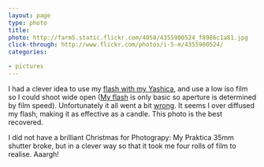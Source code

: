 ```yaml
---
layout: page
type: photo
title: 
photo: http://farm5.static.flickr.com/4058/4355900524_f8986c1a81.jpg
click-through: http://www.flickr.com/photos/i-5-m/4355900524/
categories: 

- pictures
---
```

I had a clever idea to use my [flash with my Yashica](http://www.flickr.com/photos/i-5-m/4203775004/), and use a low iso film so I could shoot wide open ([My flash](http://www.flickr.com/photos/i-5-m/2095293478/) is only basic so aperture is determined by film speed). Unfortunately it all went a bit [wrong](http://www.flickr.com/photos/i-5-m/4357119233/). It seems I over diffused my flash, making it as effective as a candle. This photo is the best recovered.

I did not have a brilliant Christmas for Photograpy: My Praktica 35mm shutter broke, but in a clever way so that it took me four rolls of film to realise. Aaargh!
